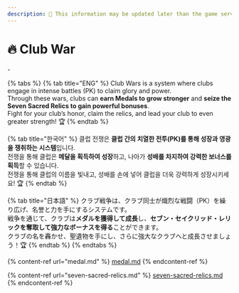 ```yaml
---
description: 🛑 This information may be updated later than the game server data.
---
```


# 🔥 Club War

\-

{% tabs %}
{% tab title="ENG" %}
Club Wars is a system where clubs engage in intense battles (PK) to claim glory and power.\
Through these wars, clubs can **earn Medals to grow stronger** and **seize the Seven Sacred Relics to gain powerful bonuses**.\
Fight for your club’s honor, claim the relics, and lead your club to even greater strength! 🏆
{% endtab %}

{% tab title="한국어" %}
클럽 전쟁은 **클럽 간의 치열한 전투(PK)를 통해 성장과 영광을 쟁취하는 시스템**입니다.\
전쟁을 통해 클럽은 **메달을 획득하여 성장**하고, 나아가 **성배를 차지하여 강력한 보너스를 획득**할 수 있습니다.\
전쟁을 통해 클럽의 이름을 빛내고, 성배를 손에 넣어 클럽을 더욱 강력하게 성장시키세요! 🏆
{% endtab %}

{% tab title="日本語" %}
クラブ戦争は、クラブ同士が熾烈な戦闘（PK）を繰り広げ、名誉と力を手にするシステムです。\
戦争を通じて、クラブは**メダルを獲得して成長**し、**セブン・セイクリッド・レリックを奪取して強力なボーナスを得る**ことができます。\
クラブの名を轟かせ、聖遺物を手にし、さらに強大なクラブへと成長させましょう！🏆
{% endtab %}
{% endtabs %}

{% content-ref url="medal.md" %}
[medal.md](medal.md)
{% endcontent-ref %}

{% content-ref url="seven-sacred-relics.md" %}
[seven-sacred-relics.md](seven-sacred-relics.md)
{% endcontent-ref %}
